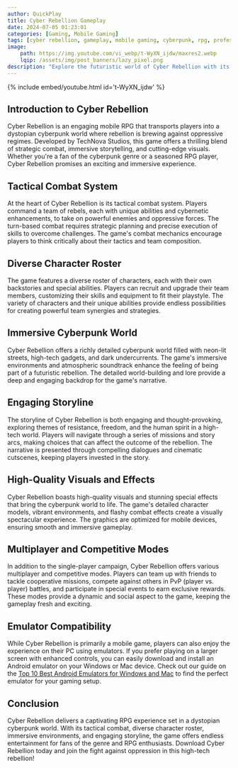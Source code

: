 ```yaml
---
author: QuickPlay
title: Cyber Rebellion Gameplay
date: 2024-07-05 01:23:01
categories: [Gaming, Mobile Gaming]
tags: [cyber rebellion, gameplay, mobile gaming, cyberpunk, rpg, professional gamers]
image: 
    path: https://img.youtube.com/vi_webp/t-WyXN_ijdw/maxres2.webp
    lqip: /assets/img/post_banners/lazy_pixel.png
description: "Explore the futuristic world of Cyber Rebellion with its unique gameplay and strategic features."
---
```


{% include embed/youtube.html id='t-WyXN_ijdw' %}

## Introduction to Cyber Rebellion

Cyber Rebellion is an engaging mobile RPG that transports players into a dystopian cyberpunk world where rebellion is brewing against oppressive regimes. Developed by TechNova Studios, this game offers a thrilling blend of strategic combat, immersive storytelling, and cutting-edge visuals. Whether you're a fan of the cyberpunk genre or a seasoned RPG player, Cyber Rebellion promises an exciting and immersive experience.

## Tactical Combat System

At the heart of Cyber Rebellion is its tactical combat system. Players command a team of rebels, each with unique abilities and cybernetic enhancements, to take on powerful enemies and oppressive forces. The turn-based combat requires strategic planning and precise execution of skills to overcome challenges. The game's combat mechanics encourage players to think critically about their tactics and team composition.

## Diverse Character Roster

The game features a diverse roster of characters, each with their own backstories and special abilities. Players can recruit and upgrade their team members, customizing their skills and equipment to fit their playstyle. The variety of characters and their unique abilities provide endless possibilities for creating powerful team synergies and strategies.

## Immersive Cyberpunk World

Cyber Rebellion offers a richly detailed cyberpunk world filled with neon-lit streets, high-tech gadgets, and dark undercurrents. The game's immersive environments and atmospheric soundtrack enhance the feeling of being part of a futuristic rebellion. The detailed world-building and lore provide a deep and engaging backdrop for the game's narrative.

## Engaging Storyline

The storyline of Cyber Rebellion is both engaging and thought-provoking, exploring themes of resistance, freedom, and the human spirit in a high-tech world. Players will navigate through a series of missions and story arcs, making choices that can affect the outcome of the rebellion. The narrative is presented through compelling dialogues and cinematic cutscenes, keeping players invested in the story.

## High-Quality Visuals and Effects

Cyber Rebellion boasts high-quality visuals and stunning special effects that bring the cyberpunk world to life. The game's detailed character models, vibrant environments, and flashy combat effects create a visually spectacular experience. The graphics are optimized for mobile devices, ensuring smooth and immersive gameplay.

## Multiplayer and Competitive Modes

In addition to the single-player campaign, Cyber Rebellion offers various multiplayer and competitive modes. Players can team up with friends to tackle cooperative missions, compete against others in PvP (player vs. player) battles, and participate in special events to earn exclusive rewards. These modes provide a dynamic and social aspect to the game, keeping the gameplay fresh and exciting.

## Emulator Compatibility

While Cyber Rebellion is primarily a mobile game, players can also enjoy the experience on their PC using emulators. If you prefer playing on a larger screen with enhanced controls, you can easily download and install an Android emulator on your Windows or Mac device. Check out our guide on the [Top 10 Best Android Emulators for Windows and Mac](https://quickplaymobile.github.io/posts/Top-10-Best-Android-Emulators-for-Windows-and-Mac/) to find the perfect emulator for your gaming setup.

## Conclusion

Cyber Rebellion delivers a captivating RPG experience set in a dystopian cyberpunk world. With its tactical combat, diverse character roster, immersive environments, and engaging storyline, the game offers endless entertainment for fans of the genre and RPG enthusiasts. Download Cyber Rebellion today and join the fight against oppression in this high-tech rebellion!
